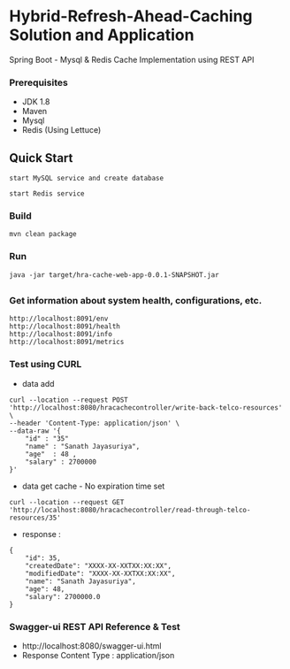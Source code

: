 # Hybrid-Refresh-Ahead-Caching Solution and Application
Spring Boot - Mysql & Redis Cache Implementation using REST API

### Prerequisites
- JDK 1.8
- Maven
- Mysql
- Redis (Using Lettuce)

## Quick Start

```
start MySQL service and create database
```

```
start Redis service
```

### Build
```
mvn clean package
```

### Run
```
java -jar target/hra-cache-web-app-0.0.1-SNAPSHOT.jar
```

##
### Get information about system health, configurations, etc.
```
http://localhost:8091/env
http://localhost:8091/health
http://localhost:8091/info
http://localhost:8091/metrics
```


### Test using CURL

- data add
```
curl --location --request POST 'http://localhost:8080/hracachecontroller/write-back-telco-resources' \
--header 'Content-Type: application/json' \
--data-raw '{
    "id" : "35"
    "name" : "Sanath Jayasuriya",
    "age"  : 48 ,
    "salary" : 2700000 
}'
```

- data get cache - No expiration time set
```
curl --location --request GET 'http://localhost:8080/hracachecontroller/read-through-telco-resources/35'
```

- response : 
```
{
    "id": 35,
    "createdDate": "XXXX-XX-XXTXX:XX:XX",
    "modifiedDate": "XXXX-XX-XXTXX:XX:XX",
    "name": "Sanath Jayasuriya",
    "age": 48,
    "salary": 2700000.0
}
```


### Swagger-ui REST API Reference & Test
- http://localhost:8080/swagger-ui.html
- Response Content Type : application/json

